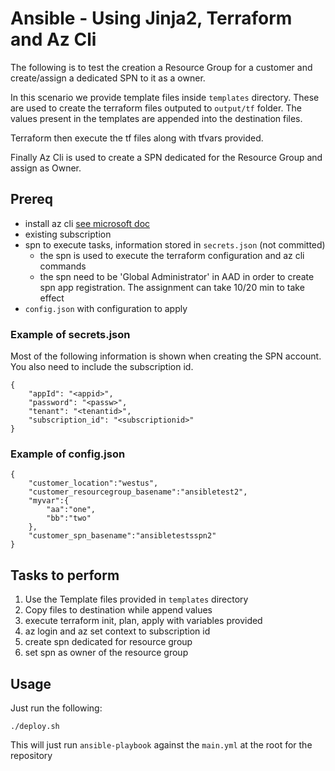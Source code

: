 # Ansible - Using Jinja2, Terraform and Az Cli

The following is to test the creation a Resource Group for a customer and create/assign a dedicated SPN to it as a owner.

In this scenario we provide template files inside `templates` directory. These are used to create the terraform files outputed to `output/tf` folder. The values present in the templates are appended into the destination files.

Terraform then execute the tf files along with tfvars provided.

Finally Az Cli is used to create a SPN dedicated for the Resource Group and assign as Owner.


## Prereq

* install az cli [see microsoft doc](https://docs.microsoft.com/en-us/cli/azure/install-azure-cli-apt?view=azure-cli-latest#manual-install-instructions)
* existing subscription
* spn to execute tasks, information stored in `secrets.json` (not committed)
  * the spn is used to execute the terraform configuration and az cli commands
  * the spn need to be 'Global Administrator' in AAD in order to create spn app registration. The assignment can take 10/20 min to take effect
* `config.json` with configuration to apply

### Example of secrets.json

Most of the following information is shown when creating the SPN account. You also need to include the subscription id.

```
{
    "appId": "<appid>",
    "password": "<passw>",
    "tenant": "<tenantid>",
    "subscription_id": "<subscriptionid>"
}
```

### Example of config.json

```
{
    "customer_location":"westus",
    "customer_resourcegroup_basename":"ansibletest2",
    "myvar":{
        "aa":"one",
        "bb":"two"
    },
    "customer_spn_basename":"ansibletestsspn2"
}
```

## Tasks to perform

1. Use the Template files provided in `templates` directory
2. Copy files to destination while append values
3. execute terraform init, plan, apply with variables provided
4. az login and az set context to subscription id
5. create spn dedicated for resource group
6. set spn as owner of the resource group

## Usage

Just run the following:

```
./deploy.sh
```

This will just run `ansible-playbook` against the `main.yml` at the root for the repository
